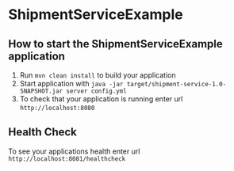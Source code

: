 # ShipmentServiceExample

How to start the ShipmentServiceExample application
---

1. Run `mvn clean install` to build your application
1. Start application with `java -jar target/shipment-service-1.0-SNAPSHOT.jar server config.yml`
1. To check that your application is running enter url `http://localhost:8080`

Health Check
---

To see your applications health enter url `http://localhost:8081/healthcheck`
